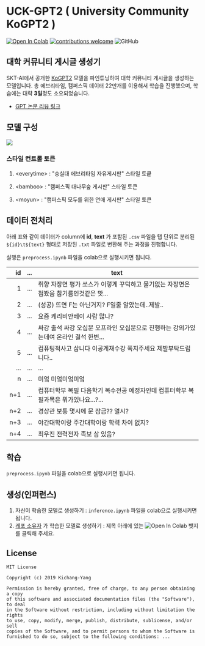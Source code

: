 # UCK-GPT2 ( University Community KoGPT2 )

[![Open In Colab](https://colab.research.google.com/assets/colab-badge.svg)](https://colab.research.google.com/drive/1p6DIxsesi3eJNPwFwvMw0MeM5LkSGoPW?usp=sharing)	[![contributions welcome](https://img.shields.io/badge/contributions-welcome-brightgreen.svg?style=flat)](https://github.com/jason9693/UCK-GPT2/issues)	![GitHub](https://img.shields.io/github/license/jason9693/UCK-GPT2)

## 대학 커뮤니티 게시글 생성기

SKT-AI에서 공개한 [KoGPT2](https://github.com/SKT-AI/KoGPT2) 모델을 파인튜닝하여 대학 커뮤니티 게시글을 생성하는 모델입니다. 총 에브리타임, 캠퍼스픽 데이터 22만개를 이용해서 학습을 진행했으며, 학습에는 대략 **3일**정도 소요되었습니다.

* [GPT 논문 리뷰 링크](https://www.notion.so/Improve-Language-Understanding-by-Generative-Pre-Training-GPT-afb4b5ef6e984961ac022b700c152b6b)

## 모델 구성

![](https://www.notion.so/image/https%3A%2F%2Fs3-us-west-2.amazonaws.com%2Fsecure.notion-static.com%2F0f67986e-9fca-43e4-97a4-c9631633d547%2Feta.png?table=block&id=fc40fe7f-abeb-4f6e-bc9b-651186c0bc77&width=3200&cache=v2)

### 스타일 컨트롤 토큰

1. \<everytime> : "숭실대 에브리타임 자유게시판" 스타일 토킅

2. \<bamboo> : "캠퍼스픽 대나무숲 게시판" 스타일 토큰

3. \<moyun> : "캠퍼스픽 모두를 위한 연애 게시판" 스타일 토큰



## 데이터 전처리

아래 표와 같이 데이터가 column에 **id**, **text** 가 포함된 `.csv` 파일을 탭 단위로 분리된 `${id}\t${text}` 형태로 저장된 `.txt` 파일로 변환해 주는 과정을 진행합니다.

실행은 `preprocess.ipynb` 파일을 colab으로 실행시키면 됩니다.

|   id | ...  | text                                                         |
| ---: | :--- | ------------------------------------------------------------ |
|    1 | ...  | 취향 자장면 평가 쏘스가 이렇게 꾸덕하고 물기없는 자장면은 첨봤음 참기름인것같은 맛... |
|    2 | ...  | (성공) 뜨면 F는 아닌거지? F일줄 알았는데..제발..             |
|    3 | ...  | 요즘 케리비안베이 사람 많나?                                 |
|    4 | ...  | 싸강 출석 싸강 오십분 오프라인 오십분으로 진행하는 강의가있는데여 온라인 결석 한번... |
|    5 | ...  | 컴퓨팅적사고 삽니다 이공계재수강 쪽지주세요 제발부탁드립니다.. |
|  ... | ...  | ...                                                          |
|    n | ...  | 미엌 미엌미엌미엌                                            |
|  n+1 | ...  | 컴퓨터학부 복필 다음학기 복수전공 예정자인데 컴퓨터학부 복필과목은 뭐가있나요...?... |
|  n+2 | ...  | 경상관 보통 몇시에 문 잠금?? 열시?                           |
|  n+3 | ...  | 야간대학이랑 주간대학이랑 학력 차이 없지?                    |
|  n+4 | ...  | 최우진 전력전자 족보 삼 있음?                                |

## 학습

 `preprocess.ipynb` 파일을 colab으로 실행시키면 됩니다.

## 생성(인퍼런스)

1. 자신이 학습한 모델로 생성하기 :  `inference.ipynb` 파일을 colab으로 실행시키면 됩니다.
2. [레포 소유자](https://github.com/jason9693) 가 학습한 모델로 생성하기 : 제목 아래에 있는 ![Open In Colab](https://colab.research.google.com/assets/colab-badge.svg) 뱃지를 클릭해 주세요.

## License

```
MIT License

Copyright (c) 2019 Kichang-Yang

Permission is hereby granted, free of charge, to any person obtaining a copy
of this software and associated documentation files (the "Software"), to deal
in the Software without restriction, including without limitation the rights
to use, copy, modify, merge, publish, distribute, sublicense, and/or sell
copies of the Software, and to permit persons to whom the Software is
furnished to do so, subject to the following conditions: ...
```

